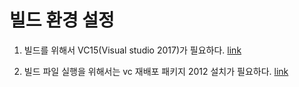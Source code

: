 # 빌드 환경 설정

1. 빌드를 위해서 VC15(Visual studio 2017)가 필요하다. [link](https://docs.microsoft.com/ko-kr/visualstudio/install/install-visual-studio)

1. 빌드 파일 실행을 위해서는 vc 재배포 패키지 2012 설치가 필요하다. [link](https://github.com/crack-love/KSL/blob/master/dependency/vcredist_x64.exe)
